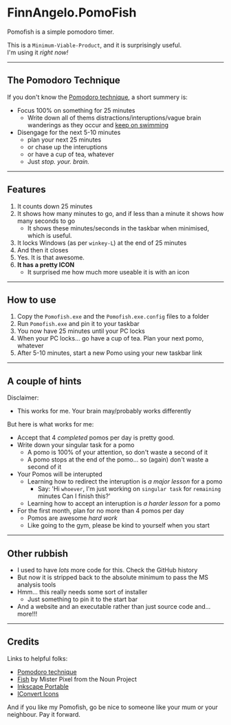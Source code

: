 FinnAngelo.PomoFish
===================

Pomofish is a simple pomodoro timer.

This is a `Minimum-Viable-Product`, and it is surprisingly useful.  
I'm using it _right now!_

----------------------
The Pomodoro Technique
----------------------

If you don't know the [Pomodoro technique](http://pomodorotechnique.com/), 
    a short summery is:

* Focus 100% on something for 25 minutes
    * Write down all of thems distractions/interuptions/vague brain wanderings 
        as they occur and [keep on swimming](https://www.youtube.com/watch?v=0Hkn-LSh7es)
* Disengage for the next 5-10 minutes
    * plan your next 25 minutes
    * or chase up the interuptions
    * or have a cup of tea, whatever
    * Just _stop. your. brain._

--------
Features
--------

01. It counts down 25 minutes
02. It shows how many minutes to go, and if less than a minute it 
    shows how many seconds to go
    * It shows these minutes/seconds in the taskbar when minimised, 
        which is useful.
02. It locks Windows (as per `winkey-L`) at the end of 25 minutes
03. And then it closes
04. Yes. It is that awesome.
04. **It has a pretty ICON**
    * It surprised me how much more useable it is with an icon

----------
How to use
----------

01. Copy the `Pomofish.exe` and the `Pomofish.exe.config` files to a folder
02. Run `Pomofish.exe` and pin it to your taskbar
03. You now have 25 minutes until your PC locks
04. When your PC locks... go have a cup of tea. Plan your next pomo, 
    whatever
05. After 5-10 minutes, start a new Pomo using your new taskbar link

-----------------
A couple of hints
-----------------

Disclaimer:

* This works for me. Your brain may/probably works differently

But here is what works for me:

* Accept that 4 _completed_ pomos per day is pretty good.
* Write down your singular task for a pomo
    * A pomo is 100% of your attention, so don't waste a second of it
    * A pomo stops at the end of the pomo... so (again) don't waste a 
        second of it
* Your Pomos will be interupted
    * Learning how to redirect the interuption is _a major lesson_ for a pomo
        * Say: 'Hi `whoever`, I'm just working on `singular task` for `remaining` minutes
            Can I finish this?'
    * Learning how to accept an interuption is _a harder lesson_ for a pomo
* For the first month, plan for no more than 4 pomos per day
    * Pomos are awesome _hard work_
    * Like going to the gym, please be kind to yourself when you start

-------------
Other rubbish
-------------

* I used to have _lots_ more code for this. Check the GitHub history
* But now it is stripped back to the absolute minimum to pass the MS analysis tools
* Hmm... this really needs some sort of installer
    * Just something to pin it to the start bar
* And a website and an executable rather than just source code and... more!!!

-------
Credits
-------

Links to helpful folks:

* [Pomodoro technique](http://pomodorotechnique.com/)
* [Fish](https://thenounproject.com/term/fish/35592/) by Mister Pixel from the Noun Project
* [Inkscape Portable]()
* [IConvert Icons](https://iconverticons.com/online/)

And if you like my Pomofish, go be nice to someone like your mum or your neighbour. Pay it forward.